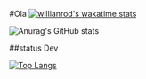 #Ola 
[![willianrod's wakatime stats](https://github-readme-stats.vercel.app/api/wakatime?username=YazaldeFP)](https://github.co/YazaldeFP/github-readme-stats)

![Anurag's GitHub stats](https://github-readme-stats.vercel.app/api?username=YazaldeFP&show_icons=true&theme=radical)

##status Dev

[![Top Langs](https://github-readme-stats.vercel.app/api/top-langs/?username=YazaldeFP&layout=compact)](https://github.com/YazaldeFP/github-readme-stats)
